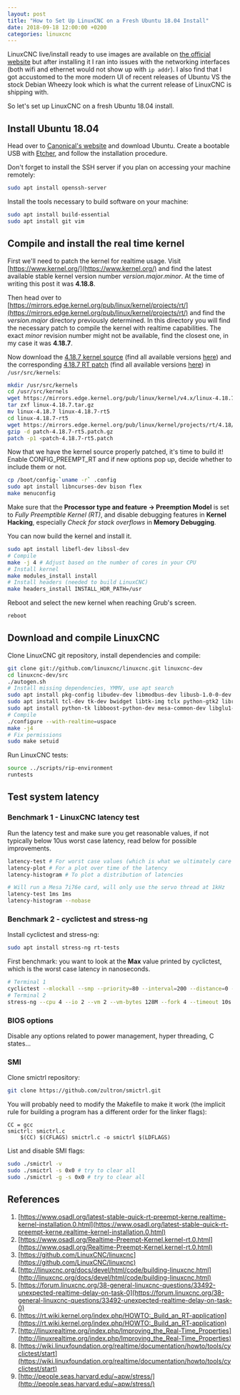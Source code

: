 ```yaml
---
layout: post
title: "How to Set Up LinuxCNC on a Fresh Ubuntu 18.04 Install"
date: 2018-09-18 12:00:00 +0200
categories: linuxcnc
---
```

LinuxCNC live/install ready to use images are available on [the official website](http://linuxcnc.org/) but after installing it I ran into
issues with the networking interfaces (both wifi and ethernet would not show up with `ip addr`). I also find that I got
accustomed to the more modern UI of recent releases of Ubuntu VS the stock Debian Wheezy look which is what the current release
of LinuxCNC is shipping with.

So let's set up LinuxCNC on a fresh Ubuntu 18.04 install.

## Install Ubuntu 18.04
Head over to [Canonical's website](https://www.ubuntu.com/download/desktop) and download Ubuntu. Create a bootable USB with
[Etcher](https://etcher.io/), and follow the installation procedure.

Don't forget to install the SSH server if you plan on accessing your machine remotely:
```bash
sudo apt install openssh-server
```

Install the tools necessary to build software on your machine:
```bash
sudo apt install build-essential
sudo apt install git vim
```

## Compile and install the real time kernel
First we'll need to patch the kernel for realtime usage. Visit [https://www.kernel.org/](https://www.kernel.org/) and find the latest available stable kernel version number _version.major.minor_.
At the time of writing this post it was __4.18.8__.

Then head over to [https://mirrors.edge.kernel.org/pub/linux/kernel/projects/rt/](https://mirrors.edge.kernel.org/pub/linux/kernel/projects/rt/)
and find the _version.major_ directory previously determined. In this directory you will find the necessary patch to compile the kernel
with realtime capabilities. The exact _minor_ revision number might not be available, find the closest one, in my case it was __4.18.7__.

Now download the [4.18.7 kernel source](https://mirrors.edge.kernel.org/pub/linux/kernel/v4.x/linux-4.18.7.tar.gz)
(find all available versions [here](https://mirrors.edge.kernel.org/pub/linux/kernel/))
and the corresponding [4.18.7 RT patch](https://mirrors.edge.kernel.org/pub/linux/kernel/projects/rt/4.18/patches-4.18.7-rt5.tar.gz)
(find all available versions [here](https://mirrors.edge.kernel.org/pub/linux/kernel/projects/rt/))
in `/usr/src/kernels`:
```bash
mkdir /usr/src/kernels
cd /usr/src/kernels
wget https://mirrors.edge.kernel.org/pub/linux/kernel/v4.x/linux-4.18.7.tar.gz
tar zxf linux-4.18.7.tar.gz
mv linux-4.18.7 linux-4.18.7-rt5
cd linux-4.18.7-rt5
wget https://mirrors.edge.kernel.org/pub/linux/kernel/projects/rt/4.18/patch-4.18.7-rt5.patch.gz
gzip -d patch-4.18.7-rt5.patch.gz
patch -p1 <patch-4.18.7-rt5.patch
```

Now that we have the kernel source properly patched, it's time to build it! Enable CONFIG_PREEMPT_RT and if new options pop
up, decide whether to include them or not.
```bash
cp /boot/config-`uname -r` .config
sudo apt install libncurses-dev bison flex
make menuconfig
```
Make sure that the **Processor type and feature -> Preemption Model** is set to _Fully Preemptible Kernel (RT)_, and disable debugging features in **Kernel Hacking**,
especially _Check for stack overflows_ in **Memory Debugging**.

You can now build the kernel and install it.
```bash
sudo apt install libefl-dev libssl-dev
# Compile
make -j 4 # Adjust based on the number of cores in your CPU
# Install kernel
make modules_install install
# Install headers (needed to build LinuxCNC)
make headers_install INSTALL_HDR_PATH=/usr
```

Reboot and select the new kernel when reaching Grub's screen.
```bash
reboot
```

## Download and compile LinuxCNC
Clone LinuxCNC git repository, install dependencies and compile:
```bash
git clone git://github.com/linuxcnc/linuxcnc.git linuxcnc-dev
cd linuxcnc-dev/src
./autogen.sh
# Install missing dependencies, YMMV, use apt search
sudo apt install pkg-config libudev-dev libmodbus-dev libusb-1.0-0-dev gtk2.0 yapps2 intltool
sudo apt install tcl-dev tk-dev bwidget libtk-img tclx python-gtk2 libreadline-gplv2-dev
sudo apt install python-tk libboost-python-dev mesa-common-dev libglu1-mesa-dev libxmu-dev
# Compile
./configure --with-realtime=uspace
make -j4
# Fix permissions
sudo make setuid
```

Run LinuxCNC tests:
```bash
source ../scripts/rip-environment
runtests
```

## Test system latency

### Benchmark 1 - LinuxCNC latency test
Run the latency test and make sure you get reasonable values, if not typically below 10us worst case latency,
read below for possible improvements.
```bash
latency-test # For worst case values (which is what we ultimately care about)
latency-plot # For a plot over time of the latency
latency-histogram # To plot a distribution of latencies

# Will run a Mesa 7i76e card, will only use the servo thread at 1kHz
latency-test 1ms 1ms
latency-histogram --nobase
```

### Benchmark 2 - cyclictest and stress-ng
Install cyclictest and stress-ng:
```bash
sudo apt install stress-ng rt-tests
```

First benchmark: you want to look at the **Max** value printed by cyclictest, which is the worst case latency in nanoseconds.
```bash
# Terminal 1
cyclictest --mlockall --smp --priority=80 --interval=200 --distance=0 --nsecs
# Terminal 2
stress-ng --cpu 4 --io 2 --vm 2 --vm-bytes 128M --fork 4 --timeout 10s
```

### BIOS options
Disable any options related to power management, hyper threading, C states...

### SMI
Clone smictrl repository:
```bash
git clone https://github.com/zultron/smictrl.git
```

You will probably need to modify the Makefile to make it work (the implicit rule for building a program has a different order
for the linker flags):
```
CC = gcc
smictrl: smictrl.c
	$(CC) $(CFLAGS) smictrl.c -o smictrl $(LDFLAGS)
```

List and disable SMI flags:
```bash
sudo ./smictrl -v
sudo ./smictrl -s 0x0 # try to clear all
sudo ./smictrl -g -s 0x0 # try to clear all
```

## References
1. [https://www.osadl.org/latest-stable-quick-rt-preempt-kerne.realtime-kernel-installation.0.html](https://www.osadl.org/latest-stable-quick-rt-preempt-kerne.realtime-kernel-installation.0.html)
1. [https://www.osadl.org/Realtime-Preempt-Kernel.kernel-rt.0.html](https://www.osadl.org/Realtime-Preempt-Kernel.kernel-rt.0.html)
1. [https://github.com/LinuxCNC/linuxcnc](https://github.com/LinuxCNC/linuxcnc)
1. [http://linuxcnc.org/docs/devel/html/code/building-linuxcnc.html](http://linuxcnc.org/docs/devel/html/code/building-linuxcnc.html)
1. [https://forum.linuxcnc.org/38-general-linuxcnc-questions/33492-unexpected-realtime-delay-on-task-0](https://forum.linuxcnc.org/38-general-linuxcnc-questions/33492-unexpected-realtime-delay-on-task-0)
1. [https://rt.wiki.kernel.org/index.php/HOWTO:_Build_an_RT-application](https://rt.wiki.kernel.org/index.php/HOWTO:_Build_an_RT-application)
1. [http://linuxrealtime.org/index.php/Improving_the_Real-Time_Properties](http://linuxrealtime.org/index.php/Improving_the_Real-Time_Properties)
1. [https://wiki.linuxfoundation.org/realtime/documentation/howto/tools/cyclictest/start](https://wiki.linuxfoundation.org/realtime/documentation/howto/tools/cyclictest/start)
1. [http://people.seas.harvard.edu/~apw/stress/](http://people.seas.harvard.edu/~apw/stress/)